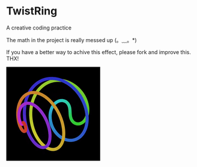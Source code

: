 # TwistRing
A creative coding practice

The math in the project is really messed up (。﹏。*)

If you have a better way to achive this effect, please fork and improve this. THX!

![image](tr.gif)
